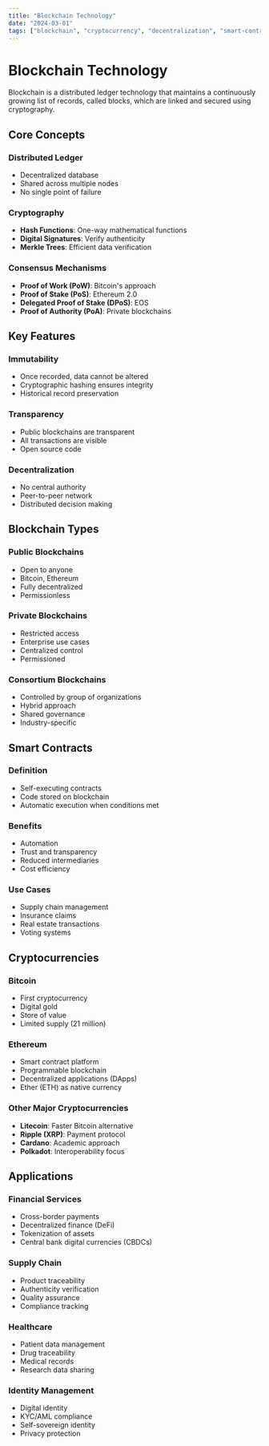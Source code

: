 ```yaml
---
title: "Blockchain Technology"
date: "2024-03-01"
tags: ["blockchain", "cryptocurrency", "decentralization", "smart-contracts"]
---
```


# Blockchain Technology

Blockchain is a distributed ledger technology that maintains a continuously growing list of records, called blocks, which are linked and secured using cryptography.

## Core Concepts

### Distributed Ledger
- Decentralized database
- Shared across multiple nodes
- No single point of failure

### Cryptography
- **Hash Functions**: One-way mathematical functions
- **Digital Signatures**: Verify authenticity
- **Merkle Trees**: Efficient data verification

### Consensus Mechanisms
- **Proof of Work (PoW)**: Bitcoin's approach
- **Proof of Stake (PoS)**: Ethereum 2.0
- **Delegated Proof of Stake (DPoS)**: EOS
- **Proof of Authority (PoA)**: Private blockchains

## Key Features

### Immutability
- Once recorded, data cannot be altered
- Cryptographic hashing ensures integrity
- Historical record preservation

### Transparency
- Public blockchains are transparent
- All transactions are visible
- Open source code

### Decentralization
- No central authority
- Peer-to-peer network
- Distributed decision making

## Blockchain Types

### Public Blockchains
- Open to anyone
- Bitcoin, Ethereum
- Fully decentralized
- Permissionless

### Private Blockchains
- Restricted access
- Enterprise use cases
- Centralized control
- Permissioned

### Consortium Blockchains
- Controlled by group of organizations
- Hybrid approach
- Shared governance
- Industry-specific

## Smart Contracts

### Definition
- Self-executing contracts
- Code stored on blockchain
- Automatic execution when conditions met

### Benefits
- Automation
- Trust and transparency
- Reduced intermediaries
- Cost efficiency

### Use Cases
- Supply chain management
- Insurance claims
- Real estate transactions
- Voting systems

## Cryptocurrencies

### Bitcoin
- First cryptocurrency
- Digital gold
- Store of value
- Limited supply (21 million)

### Ethereum
- Smart contract platform
- Programmable blockchain
- Decentralized applications (DApps)
- Ether (ETH) as native currency

### Other Major Cryptocurrencies
- **Litecoin**: Faster Bitcoin alternative
- **Ripple (XRP)**: Payment protocol
- **Cardano**: Academic approach
- **Polkadot**: Interoperability focus

## Applications

### Financial Services
- Cross-border payments
- Decentralized finance (DeFi)
- Tokenization of assets
- Central bank digital currencies (CBDCs)

### Supply Chain
- Product traceability
- Authenticity verification
- Quality assurance
- Compliance tracking

### Healthcare
- Patient data management
- Drug traceability
- Medical records
- Research data sharing

### Identity Management
- Digital identity
- KYC/AML compliance
- Self-sovereign identity
- Privacy protection
